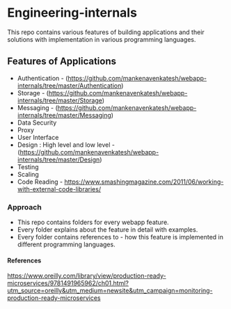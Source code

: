 # Engineering-internals
This repo contains various features of building applications and their solutions with implementation in various programming languages.

## Features of Applications
- Authentication - (https://github.com/mankenavenkatesh/webapp-internals/tree/master/Authentication)
- Storage - (https://github.com/mankenavenkatesh/webapp-internals/tree/master/Storage)
- Messaging - (https://github.com/mankenavenkatesh/webapp-internals/tree/master/Messaging)
- Data Security
- Proxy
- User Interface
- Design : High level and low level - (https://github.com/mankenavenkatesh/webapp-internals/tree/master/Design)
- Testing
- Scaling
- Code Reading - https://www.smashingmagazine.com/2011/06/working-with-external-code-libraries/

### Approach
- This repo contains folders for every webapp feature.
- Every folder explains about the feature in detail with examples.
- Every folder contains references to - how this feature is implemented in different programming languages.


#### References
https://www.oreilly.com/library/view/production-ready-microservices/9781491965962/ch01.html?utm_source=oreilly&utm_medium=newsite&utm_campaign=monitoring-production-ready-microservices
